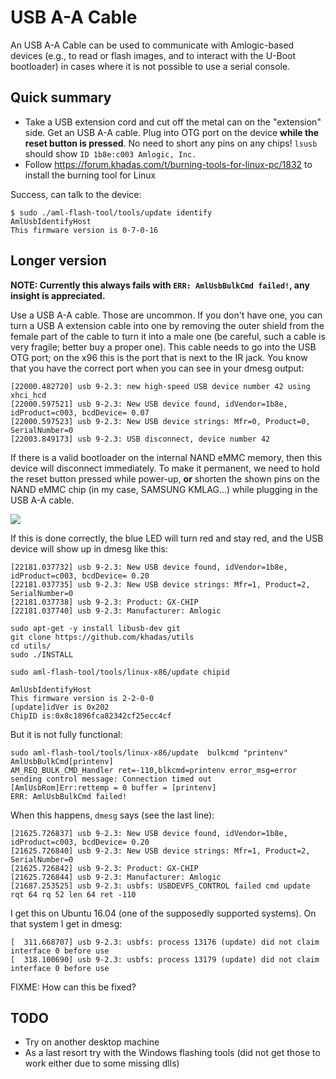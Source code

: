 # USB A-A Cable

An USB A-A Cable can be used to communicate with Amlogic-based devices (e.g., to read or flash images, and to interact with the U-Boot bootloader) in cases where it is not possible to use a serial console. 

## Quick summary

* Take a USB extension cord and cut off the metal can on the "extension" side. Get an USB A-A cable. Plug into OTG port on the device __while the reset button is pressed__. No need to short any pins on any chips! `lsusb` should show `ID 1b8e:c003 Amlogic, Inc.`
* Follow https://forum.khadas.com/t/burning-tools-for-linux-pc/1832 to install the burning tool for Linux

Success, can talk to the device:

```
$ sudo ./aml-flash-tool/tools/update identify
AmlUsbIdentifyHost
This firmware version is 0-7-0-16
```

## Longer version

__NOTE: Currently this always fails with `ERR: AmlUsbBulkCmd failed!`, any insight is appreciated.__

Use a USB A-A cable. Those are uncommon. If you don't have one, you can turn a USB A extension cable into one by removing the outer shield from the female part of the cable to turn it into a male one (be careful, such a cable is very fragile; better buy a proper one). This cable needs to go into the USB OTG port; on the x96 this is the port that is next to the IR jack. You know that you have the correct port when you can see in your dmesg output:

```
[22000.482720] usb 9-2.3: new high-speed USB device number 42 using xhci_hcd
[22000.597521] usb 9-2.3: New USB device found, idVendor=1b8e, idProduct=c003, bcdDevice= 0.07
[22000.597523] usb 9-2.3: New USB device strings: Mfr=0, Product=0, SerialNumber=0
[22003.849173] usb 9-2.3: USB disconnect, device number 42
```

If there is a valid bootloader on the internal NAND eMMC memory, then this device will disconnect immediately. To make it permanent, we need to hold the reset button pressed while power-up, __or__ shorten the shown pins on the NAND eMMC chip (in my case, SAMSUNG KMLAG...) while plugging in the USB A-A cable.

![](https://forum.freaktab.com/filedata/fetch?id=638047&d=1490467056)

If this is done correctly, the blue LED will turn red and stay red, and the USB device will show up in dmesg like this:

```
[22181.037732] usb 9-2.3: New USB device found, idVendor=1b8e, idProduct=c003, bcdDevice= 0.20
[22181.037735] usb 9-2.3: New USB device strings: Mfr=1, Product=2, SerialNumber=0
[22181.037738] usb 9-2.3: Product: GX-CHIP
[22181.037740] usb 9-2.3: Manufacturer: Amlogic
```

```
sudo apt-get -y install libusb-dev git
git clone https://github.com/khadas/utils
cd utils/
sudo ./INSTALL

sudo aml-flash-tool/tools/linux-x86/update chipid

AmlUsbIdentifyHost
This firmware version is 2-2-0-0
[update]idVer is 0x202
ChipID is:0x8c1896fca82342cf25ecc4cf
```

But it is not fully functional:

```
sudo aml-flash-tool/tools/linux-x86/update  bulkcmd "printenv"
AmlUsbBulkCmd[printenv]
AM_REQ_BULK_CMD_Handler ret=-110,blkcmd=printenv error_msg=error sending control message: Connection timed out
[AmlUsbRom]Err:rettemp = 0 buffer = [printenv]
ERR: AmlUsbBulkCmd failed!
```

When this happens, `dmesg` says (see the last line):

```
[21625.726837] usb 9-2.3: New USB device found, idVendor=1b8e, idProduct=c003, bcdDevice= 0.20
[21625.726840] usb 9-2.3: New USB device strings: Mfr=1, Product=2, SerialNumber=0
[21625.726842] usb 9-2.3: Product: GX-CHIP
[21625.726844] usb 9-2.3: Manufacturer: Amlogic
[21687.253525] usb 9-2.3: usbfs: USBDEVFS_CONTROL failed cmd update rqt 64 rq 52 len 64 ret -110
```

I get this on Ubuntu 16.04 (one of the supposedly supported systems). On that system I get in dmesg:

```
[  311.668707] usb 9-2.3: usbfs: process 13176 (update) did not claim interface 0 before use
[  318.100690] usb 9-2.3: usbfs: process 13179 (update) did not claim interface 0 before use
```

FIXME: How can this be fixed?

## TODO

* Try on another desktop machine
* As a last resort try with the Windows flashing tools (did not get those to work either due to some missing dlls)
